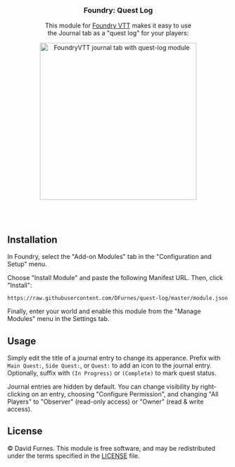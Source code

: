 <br>
<h3 align=center>Foundry: Quest Log</h3>

<p align="center">This module for <a href="https://foundryvtt.com" rel="nofollow">Foundry VTT</a> makes it easy to use <br>the Journal tab as a "quest log" for your players:</p>

<p align=center>
  <img width="356" alt="FoundryVTT journal tab with quest-log module" src="https://user-images.githubusercontent.com/583202/83711687-e374b780-a5f1-11ea-9ae1-d34ce41a1c42.png">
</p>

<br><br>

## Installation

In Foundry, select the "Add-on Modules" tab in the "Configuration and Setup" menu.

Choose "Install Module" and paste the following Manifest URL. Then, click "Install":

```
https://raw.githubusercontent.com/DFurnes/quest-log/master/module.json
```

Finally, enter your world and enable this module from the "Manage Modules" menu in the Settings tab.


## Usage

Simply edit the title of a journal entry to change its apperance. Prefix with `Main Quest:`, `Side Quest:`, or `Quest:` to add an icon to the journal entry. Optionally, suffix with `(In Progress)` or `(Complete)` to mark quest status.

Journal entries are hidden by default. You can change visibility by right-clicking on an entry, choosing "Configure Permission", and changing "All Players" to "Observer" (read-only access) or "Owner" (read & write access).

## License

© David Furnes. This module is free software, and may be redistributed under the terms specified in the [LICENSE](https://github.com/DFurnes/quest-log/blob/master/LICENSE) file.
